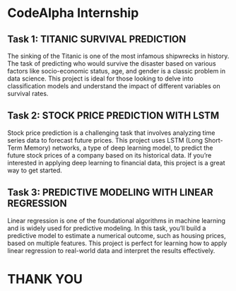 # CodeAlpha Internship

## Task 1: TITANIC SURVIVAL PREDICTION
The sinking of the Titanic is one of the most infamous shipwrecks in history. The task of predicting who would survive the disaster based on various factors like 
socio-economic status, age, and gender is a classic problem in data science. This project is ideal for those looking to delve into classification models and understand 
the impact of different variables on survival rates.

## Task 2: STOCK PRICE PREDICTION WITH LSTM
Stock price prediction is a challenging task that involves analyzing time series data to forecast future prices. This project uses LSTM (Long Short-Term Memory) networks,
a type of deep learning model, to predict the future stock prices of a company based on its historical data. If you’re interested in applying deep learning to financial data, 
this project is a great way to get started.

## Task 3: PREDICTIVE MODELING WITH LINEAR REGRESSION
Linear regression is one of the foundational algorithms in machine learning and is widely used for predictive modeling. In this task, you’ll build a predictive model to estimate 
a numerical outcome, such as housing prices, based on multiple features. This project is perfect for learning how to apply linear regression to real-world data and 
interpret the results effectively.

# THANK YOU
